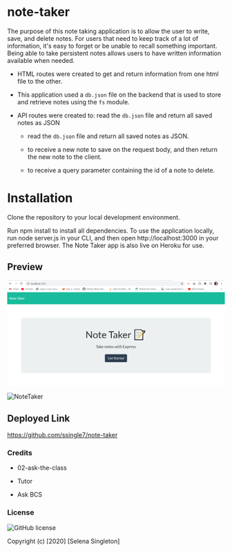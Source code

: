# note-taker
The purpose of this note taking application is to allow the user to write, save, and delete notes. For users that need to keep track of a lot of information, it's easy to forget or be unable to recall something important. Being able to take persistent notes allows users to have written information available when needed.

* HTML routes were created to get and return information from one html file to the other.

* This application used a `db.json` file on the backend that is used to store and retrieve notes using the `fs` module.

* API routes were created to: read the `db.json` file and return all saved notes as JSON 

  * read the `db.json` file and return all saved notes as JSON.

  * to receive a new note to save on the request body, and then return the new note to the client.

  * to receive a query parameter containing the id of a note to delete. 
  

 # Installation

Clone the repository to your local development environment. 

Run npm install to install all dependencies. To use the application locally, run node server.js in your CLI, and then open http://localhost:3000 in your preferred browser. The Note Taker app is also live on Heroku for use.

## Preview 

![note taker](./notetaker.PNG)

![NoteTaker](./NoteTaker.gif)


## Deployed Link

https://github.com/ssingle7/note-taker

### Credits

* 02-ask-the-class

* Tutor

* Ask BCS 

### License 

![GitHub license](https://img.shields.io/badge/license-MIT-blue.svg)

Copyright (c) [2020] [Selena Singleton]

